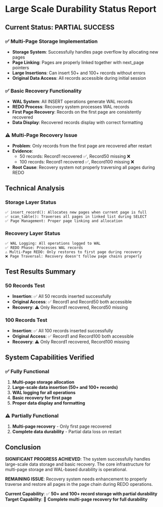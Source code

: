# Large Scale Durability Status Report

## Current Status: PARTIAL SUCCESS

### ✅ **Multi-Page Storage Implementation**
- **Storage System**: Successfully handles page overflow by allocating new pages
- **Page Linking**: Pages are properly linked together with next_page pointers
- **Large Insertions**: Can insert 50+ and 100+ records without errors
- **Original Data Access**: All records accessible during initial session

### ✅ **Basic Recovery Functionality**
- **WAL System**: All INSERT operations generate WAL records
- **REDO Process**: Recovery system processes WAL records
- **First Page Recovery**: Records on the first page are consistently recovered
- **Data Display**: Recovered records display with correct formatting

### ⚠️ **Multi-Page Recovery Issue**
- **Problem**: Only records from the first page are recovered after restart
- **Evidence**: 
  - 50 records: Record1 recovered ✅, Record50 missing ❌
  - 100 records: Record1 recovered ✅, Record100 missing ❌
- **Root Cause**: Recovery system not properly traversing all pages during REDO

## Technical Analysis

### Storage Layer Status
```
✅ insert_record(): Allocates new pages when current page is full
✅ scan_table(): Traverses all pages in linked list during SELECT
✅ Page Management: Proper page linking and allocation
```

### Recovery Layer Status
```
✅ WAL Logging: All operations logged to WAL
✅ REDO Phase: Processes WAL records
⚠️ Multi-Page REDO: Only restores to first page during recovery
❌ Page Traversal: Recovery doesn't follow page chains properly
```

## Test Results Summary

### 50 Records Test
- **Insertion**: ✅ All 50 records inserted successfully
- **Original Access**: ✅ Record1 and Record50 both accessible
- **Recovery**: ⚠️ Only Record1 recovered, Record50 missing

### 100 Records Test
- **Insertion**: ✅ All 100 records inserted successfully  
- **Original Access**: ✅ Record1 and Record100 both accessible
- **Recovery**: ⚠️ Only Record1 recovered, Record100 missing

## System Capabilities Verified

### ✅ **Fully Functional**
1. **Multi-page storage allocation**
2. **Large-scale data insertion (50+ and 100+ records)**
3. **WAL logging for all operations**
4. **Basic recovery for first page**
5. **Proper data display and formatting**

### ⚠️ **Partially Functional**
1. **Multi-page recovery** - Only first page recovered
2. **Complete data durability** - Partial data loss on restart

## Conclusion

**SIGNIFICANT PROGRESS ACHIEVED**: The system successfully handles large-scale data storage and basic recovery. The core infrastructure for multi-page storage and WAL-based durability is operational.

**REMAINING ISSUE**: Recovery system needs enhancement to properly traverse and restore all pages in the page chain during REDO operations.

**Current Capability**: ✅ **50+ and 100+ record storage with partial durability**
**Target Capability**: 🎯 **Complete multi-page recovery for full durability**